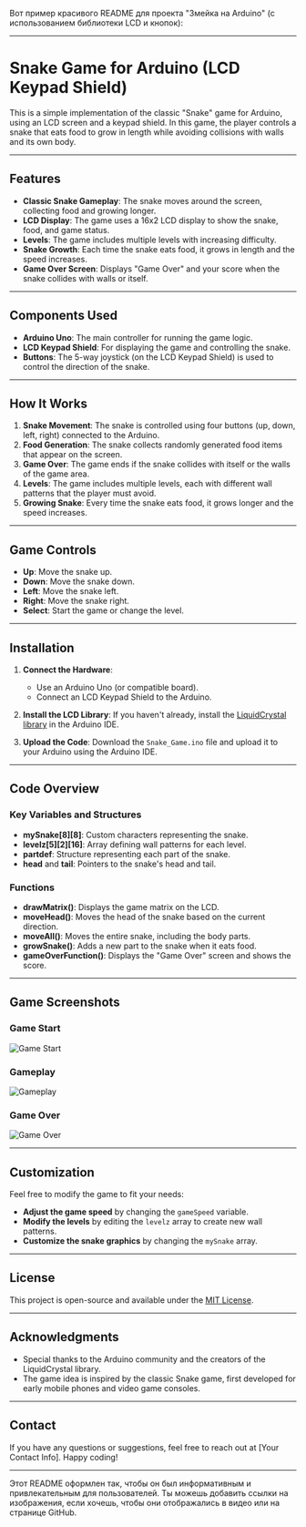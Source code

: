 Вот пример красивого README для проекта "Змейка на Arduino" (с использованием библиотеки LCD и кнопок):

---

# Snake Game for Arduino (LCD Keypad Shield)

This is a simple implementation of the classic "Snake" game for Arduino, using an LCD screen and a keypad shield. In this game, the player controls a snake that eats food to grow in length while avoiding collisions with walls and its own body.

---

## Features

- **Classic Snake Gameplay**: The snake moves around the screen, collecting food and growing longer.
- **LCD Display**: The game uses a 16x2 LCD display to show the snake, food, and game status.
- **Levels**: The game includes multiple levels with increasing difficulty.
- **Snake Growth**: Each time the snake eats food, it grows in length and the speed increases.
- **Game Over Screen**: Displays "Game Over" and your score when the snake collides with walls or itself.

---

## Components Used

- **Arduino Uno**: The main controller for running the game logic.
- **LCD Keypad Shield**: For displaying the game and controlling the snake.
- **Buttons**: The 5-way joystick (on the LCD Keypad Shield) is used to control the direction of the snake.

---

## How It Works

1. **Snake Movement**: The snake is controlled using four buttons (up, down, left, right) connected to the Arduino.
2. **Food Generation**: The snake collects randomly generated food items that appear on the screen.
3. **Game Over**: The game ends if the snake collides with itself or the walls of the game area.
4. **Levels**: The game includes multiple levels, each with different wall patterns that the player must avoid.
5. **Growing Snake**: Every time the snake eats food, it grows longer and the speed increases.

---

## Game Controls

- **Up**: Move the snake up.
- **Down**: Move the snake down.
- **Left**: Move the snake left.
- **Right**: Move the snake right.
- **Select**: Start the game or change the level.

---

## Installation

1. **Connect the Hardware**:
   - Use an Arduino Uno (or compatible board).
   - Connect an LCD Keypad Shield to the Arduino.
   
2. **Install the LCD Library**:
   If you haven't already, install the [LiquidCrystal library](https://www.arduino.cc/en/Reference/LiquidCrystal) in the Arduino IDE.

3. **Upload the Code**:
   Download the `Snake_Game.ino` file and upload it to your Arduino using the Arduino IDE.

---

## Code Overview

### Key Variables and Structures

- **mySnake[8][8]**: Custom characters representing the snake.
- **levelz[5][2][16]**: Array defining wall patterns for each level.
- **partdef**: Structure representing each part of the snake.
- **head** and **tail**: Pointers to the snake's head and tail.

### Functions

- **drawMatrix()**: Displays the game matrix on the LCD.
- **moveHead()**: Moves the head of the snake based on the current direction.
- **moveAll()**: Moves the entire snake, including the body parts.
- **growSnake()**: Adds a new part to the snake when it eats food.
- **gameOverFunction()**: Displays the "Game Over" screen and shows the score.

---

## Game Screenshots

### Game Start
![Game Start](https://yourimageurl.com/start_screen.png)

### Gameplay
![Gameplay](https://yourimageurl.com/gameplay.png)

### Game Over
![Game Over](https://yourimageurl.com/game_over.png)

---

## Customization

Feel free to modify the game to fit your needs:

- **Adjust the game speed** by changing the `gameSpeed` variable.
- **Modify the levels** by editing the `levelz` array to create new wall patterns.
- **Customize the snake graphics** by changing the `mySnake` array.

---

## License

This project is open-source and available under the [MIT License](LICENSE).

---

## Acknowledgments

- Special thanks to the Arduino community and the creators of the LiquidCrystal library.
- The game idea is inspired by the classic Snake game, first developed for early mobile phones and video game consoles.

---

## Contact

If you have any questions or suggestions, feel free to reach out at [Your Contact Info]. Happy coding!

---

Этот README оформлен так, чтобы он был информативным и привлекательным для пользователей. Ты можешь добавить ссылки на изображения, если хочешь, чтобы они отображались в видео или на странице GitHub.

